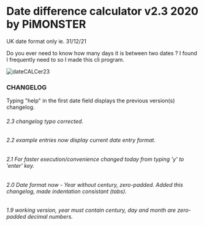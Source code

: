 # Date difference calculator v2.3 2020 by PiMONSTER

UK date format only ie. 31/12/21


Do you ever need to know how many days it is between two dates ?
I found I frequently need to so I made this cli program.






![dateCALCer23](https://user-images.githubusercontent.com/49348036/155862481-6f40bdf2-981a-49ca-8d3c-46d3c42b4a88.png)








### CHANGELOG
Typing "help" in the first date field displays the previous version(s) changelog.
###### 2.3 changelog typo corrected.
###### 2.2 example entries now display current date entry format.
###### 2.1 For faster execution/convenience changed today from typing 'y' to 'enter' key.
###### 2.0 Date format now - Year without century, zero-padded. Added this changelog, made indentation consistant (tabs).
###### 1.9 working version, year must contain century, day and month are zero-padded decimal numbers.
